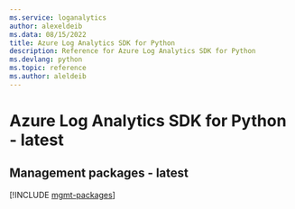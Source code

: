 ```yaml
---
ms.service: loganalytics
author: alexeldeib
ms.data: 08/15/2022
title: Azure Log Analytics SDK for Python
description: Reference for Azure Log Analytics SDK for Python
ms.devlang: python
ms.topic: reference
ms.author: aleldeib
---
```

# Azure Log Analytics SDK for Python - latest

## Management packages - latest
[!INCLUDE [mgmt-packages](log-analytics-mgmt-index.md)]